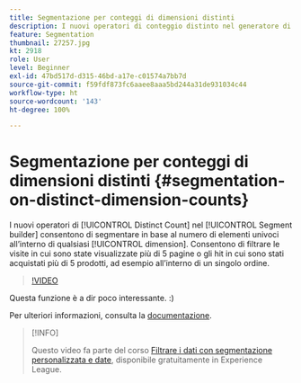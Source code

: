 ```yaml
---
title: Segmentazione per conteggi di dimensioni distinti
description: I nuovi operatori di conteggio distinto nel generatore di segmenti consentono di segmentare in base al numero di elementi univoci all’interno di qualsiasi dimensione. Consentono di filtrare le visite in cui sono state visualizzate più di 5 pagine o gli hit in cui sono stati acquistati più di 5 prodotti, ad esempio all’interno di un singolo ordine.
feature: Segmentation
thumbnail: 27257.jpg
kt: 2918
role: User
level: Beginner
exl-id: 47bd517d-d315-46bd-a17e-c01574a7bb7d
source-git-commit: f59fdf873fc6aaee8aaa5bd244a31de931034c44
workflow-type: ht
source-wordcount: '143'
ht-degree: 100%

---
```


# Segmentazione per conteggi di dimensioni distinti {#segmentation-on-distinct-dimension-counts}

I nuovi operatori di [!UICONTROL Distinct Count] nel [!UICONTROL Segment builder] consentono di segmentare in base al numero di elementi univoci all’interno di qualsiasi [!UICONTROL dimension]. Consentono di filtrare le visite in cui sono state visualizzate più di 5 pagine o gli hit in cui sono stati acquistati più di 5 prodotti, ad esempio all’interno di un singolo ordine.

>[!VIDEO](https://video.tv.adobe.com/v/27257/?quality=9)

Questa funzione è a dir poco interessante. :)

Per ulteriori informazioni, consulta la [documentazione](https://experienceleague.adobe.com/docs/analytics/components/segmentation/segment-reference/seg-operators.html?lang=it).

>[!INFO]
>
> Questo video fa parte del corso [Filtrare i dati con segmentazione personalizzata e date](https://experienceleague.adobe.com/?recommended=Analytics-U-1-2021.1.filterdata&amp;lang=it), disponibile gratuitamente in Experience League.
